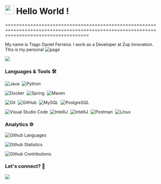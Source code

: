 
<h1><img src="https://emojis.slackmojis.com/emojis/images/1531849430/4246/blob-sunglasses.gif?1531849430" width="30"/> Hello World ! </h1>
==========================================================================================================================================


My name is Tiago Daniel Ferreira. I work as a Developer at Zup Innovation.
This is my personal ![page](https://tiago-ferreira.github.io/)

![](http://estruyf-github.azurewebsites.net/api/VisitorHit?user=tiago-ferreira&repo=tiago-ferreira&countColorcountColor)

### Languages & Tools 🛠  

![Java](https://img.shields.io/badge/-Java-05122A?style=flat&logo=Java&logoColor=white)&nbsp;
![Python](https://img.shields.io/badge/-Python-05122A?style=flat&logo=python)&nbsp;

![Docker](https://img.shields.io/badge/-Docker-05122A?style=flat&logo=docker)&nbsp;
![Spring](https://img.shields.io/badge/-Spring-05122A?style=flat&logo=spring&logoColor=white)&nbsp;
![Maven](https://img.shields.io/badge/-Maven-05122A?style=flat&logo=apache-maven&logoColor=white)&nbsp;

![Git](https://img.shields.io/badge/-Git-05122A?style=flat&logo=git)&nbsp;
![GitHub](https://img.shields.io/badge/-GitHub-05122A?style=flat&logo=github)&nbsp;
![MySQL](https://img.shields.io/badge/-MySQL-05122A?style=flat&logo=mysql&logoColor=white)&nbsp;
![PostgreSQL](https://img.shields.io/badge/-PostgreSQL-05122A?style=flat&logo=postgresql)&nbsp;

![Visual Studio Code](https://img.shields.io/badge/-Visual%20Studio%20Code-05122A?style=flat&logo=visual-studio-code&logoColor=007ACC)&nbsp;
![IntelliJ](https://img.shields.io/badge/-IntelliJ-05122A?style=flat&logo=jetbrains)&nbsp;
![IntelliJ](https://img.shields.io/badge/-eclipse-05122A?style=flat&logo=eclipse)&nbsp;
![Postman](https://img.shields.io/badge/-Postman-05122A?style=flat&logo=postman)&nbsp;
![Linux](https://img.shields.io/badge/-Linux-05122A?style=flat&logo=linux&logoColor=white)&nbsp;


### Analytics ⚙️

![Github Languages](https://github-readme-stats.vercel.app/api/top-langs/?username=tiago-ferreira&layout=compact&count_private=true)

![Github Statistics](https://github-readme-stats.vercel.app/api/?username=tiago-ferreira&count_private=true&show_icons=true)

![Github Contributions](https://github-readme-streak-stats.herokuapp.com/?user=tiago-ferreira&hide_border=true)

### Let's connect? 🤝

<p align="left">

<a href="https://br.linkedin.com/in/tiagodferreira"><img src="https://img.shields.io/badge/-LinkedIn-0077B5?style=flat&logo=Linkedin&logoColor=white"/></a>

</p>
